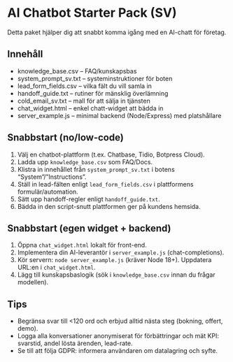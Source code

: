 # AI Chatbot Starter Pack (SV)
Detta paket hjälper dig att snabbt komma igång med en AI-chatt för företag.

## Innehåll
- knowledge_base.csv – FAQ/kunskapsbas
- system_prompt_sv.txt – systeminstruktioner för boten
- lead_form_fields.csv – vilka fält du vill samla in
- handoff_guide.txt – rutiner för mänsklig överlämning
- cold_email_sv.txt – mall för att sälja in tjänsten
- chat_widget.html – enkel chatt-widget att bädda in
- server_example.js – minimal backend (Node/Express) med platshållare
  
## Snabbstart (no/low-code)
1) Välj en chatbot-plattform (t.ex. Chatbase, Tidio, Botpress Cloud).
2) Ladda upp `knowledge_base.csv` som FAQ/Docs.
3) Klistra in innehållet från `system_prompt_sv.txt` i botens “System”/”Instructions”.
4) Ställ in lead-fälten enligt `lead_form_fields.csv` i plattformens formulär/automation.
5) Sätt upp handoff-regler enligt `handoff_guide.txt`.
6) Bädda in den script-snutt plattformen ger på kundens hemsida.

## Snabbstart (egen widget + backend)
1) Öppna `chat_widget.html` lokalt för front-end.
2) Implementera din AI-leverantör i `server_example.js` (chat-completions).
3) Kör servern: `node server_example.js` (kräver Node 18+). Uppdatera URL:en i `chat_widget.html`.
4) Lägg till kunskapsbaslogik (sök i `knowledge_base.csv` innan du frågar modellen).

## Tips
- Begränsa svar till <120 ord och erbjud alltid nästa steg (bokning, offert, demo).
- Logga alla konversationer anonymiserat för förbättringar och mät KPI: svarstid, andel lösta ärenden, lead-rate.
- Se till att följa GDPR: informera användaren om datalagring och syfte.
